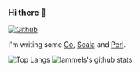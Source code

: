 ### Hi there 👋

[![Github](https://img.shields.io/github/followers/lammel?label=Follow&style=social)](https://github.com/lammel)

I'm writing some [Go](https://golang.org), [Scala](https://www.scala-lang.org) and [Perl](https://perl.org/).

![Top Langs](https://github-readme-stats.vercel.app/api/top-langs/?username=lammel&hide=html)
![lammels's github stats](https://github-readme-stats.vercel.app/api?username=lammel&show_icons=true&count_private=true&line_height=40)
